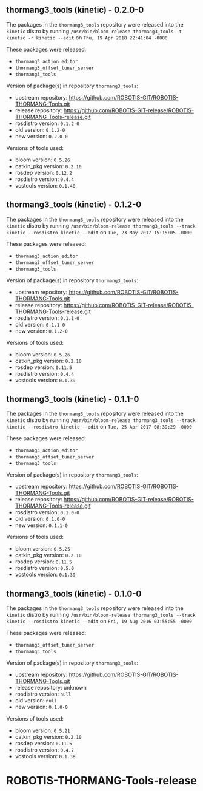 ## thormang3_tools (kinetic) - 0.2.0-0

The packages in the `thormang3_tools` repository were released into the `kinetic` distro by running `/usr/bin/bloom-release thormang3_tools -t kinetic -r kinetic --edit` on `Thu, 19 Apr 2018 22:41:04 -0000`

These packages were released:
- `thormang3_action_editor`
- `thormang3_offset_tuner_server`
- `thormang3_tools`

Version of package(s) in repository `thormang3_tools`:

- upstream repository: https://github.com/ROBOTIS-GIT/ROBOTIS-THORMANG-Tools.git
- release repository: https://github.com/ROBOTIS-GIT-release/ROBOTIS-THORMANG-Tools-release.git
- rosdistro version: `0.1.2-0`
- old version: `0.1.2-0`
- new version: `0.2.0-0`

Versions of tools used:

- bloom version: `0.5.26`
- catkin_pkg version: `0.2.10`
- rosdep version: `0.12.2`
- rosdistro version: `0.4.4`
- vcstools version: `0.1.40`


## thormang3_tools (kinetic) - 0.1.2-0

The packages in the `thormang3_tools` repository were released into the `kinetic` distro by running `/usr/bin/bloom-release thormang3_tools --track kinetic --rosdistro kinetic --edit` on `Tue, 23 May 2017 15:15:05 -0000`

These packages were released:
- `thormang3_action_editor`
- `thormang3_offset_tuner_server`
- `thormang3_tools`

Version of package(s) in repository `thormang3_tools`:

- upstream repository: https://github.com/ROBOTIS-GIT/ROBOTIS-THORMANG-Tools.git
- release repository: https://github.com/ROBOTIS-GIT-release/ROBOTIS-THORMANG-Tools-release.git
- rosdistro version: `0.1.1-0`
- old version: `0.1.1-0`
- new version: `0.1.2-0`

Versions of tools used:

- bloom version: `0.5.26`
- catkin_pkg version: `0.2.10`
- rosdep version: `0.11.5`
- rosdistro version: `0.4.4`
- vcstools version: `0.1.39`


## thormang3_tools (kinetic) - 0.1.1-0

The packages in the `thormang3_tools` repository were released into the `kinetic` distro by running `/usr/bin/bloom-release thormang3_tools --track kinetic --rosdistro kinetic --edit` on `Tue, 25 Apr 2017 08:39:29 -0000`

These packages were released:
- `thormang3_action_editor`
- `thormang3_offset_tuner_server`
- `thormang3_tools`

Version of package(s) in repository `thormang3_tools`:

- upstream repository: https://github.com/ROBOTIS-GIT/ROBOTIS-THORMANG-Tools.git
- release repository: https://github.com/ROBOTIS-GIT-release/ROBOTIS-THORMANG-Tools-release.git
- rosdistro version: `0.1.0-0`
- old version: `0.1.0-0`
- new version: `0.1.1-0`

Versions of tools used:

- bloom version: `0.5.25`
- catkin_pkg version: `0.2.10`
- rosdep version: `0.11.5`
- rosdistro version: `0.5.0`
- vcstools version: `0.1.39`


## thormang3_tools (kinetic) - 0.1.0-0

The packages in the `thormang3_tools` repository were released into the `kinetic` distro by running `/usr/bin/bloom-release thormang3_tools --track kinetic --rosdistro kinetic --edit` on `Fri, 19 Aug 2016 03:55:55 -0000`

These packages were released:
- `thormang3_offset_tuner_server`
- `thormang3_tools`

Version of package(s) in repository `thormang3_tools`:

- upstream repository: https://github.com/ROBOTIS-GIT/ROBOTIS-THORMANG-Tools.git
- release repository: unknown
- rosdistro version: `null`
- old version: `null`
- new version: `0.1.0-0`

Versions of tools used:

- bloom version: `0.5.21`
- catkin_pkg version: `0.2.10`
- rosdep version: `0.11.5`
- rosdistro version: `0.4.7`
- vcstools version: `0.1.38`


# ROBOTIS-THORMANG-Tools-release